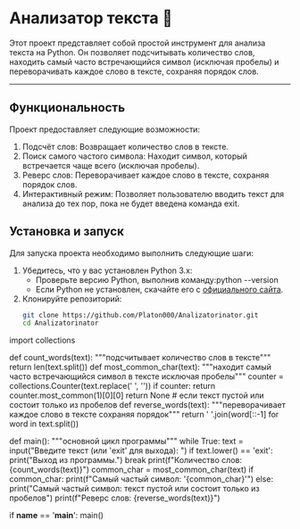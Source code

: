 # Анализатор текста 🚀

Этот проект представляет собой простой инструмент для анализа текста на Python. Он позволяет подсчитывать количество слов, находить самый часто встречающийся символ (исключая пробелы) и переворачивать каждое слово в тексте, сохраняя порядок слов.

---

## Функциональность

Проект предоставляет следующие возможности:
1. Подсчёт слов: Возвращает количество слов в тексте.
2. Поиск самого частого символа: Находит символ, который встречается чаще всего (исключая пробелы).
3. Реверс слов: Переворачивает каждое слово в тексте, сохраняя порядок слов.
4. Интерактивный режим: Позволяет пользователю вводить текст для анализа до тех пор, пока не будет введена команда exit.

## Установка и запуск
Для запуска проекта необходимо выполнить следующие шаги:

1. Убедитесь, что у вас установлен Python 3.x:
   - Проверьте версию Python, выполнив команду:python --version
   - Если Python не установлен, скачайте его с [официального сайта](https://www.python.org/downloads/).
2. Клонируйте репозиторий:
   ```bash
   git clone https://github.com/Platon000/Analizatorinator.git
   cd Analizatorinator


import collections

def count_words(text):
    """подсчитывает количество слов в тексте"""
    return len(text.split())
def most_common_char(text):
    """находит самый часто встречающийся символ в тексте исключая пробелы"""
    counter = collections.Counter(text.replace(' ', ''))
    if counter:
        return counter.most_common(1)[0][0]
    return None  # если текст пустой или состоит только из пробелов
def reverse_words(text):
    """переворачивает каждое слово в тексте сохраняя порядок"""
    return ' '.join(word[::-1] for word in text.split())

def main():
    """основной цикл программы"""
    while True:
        text = input("Введите текст (или 'exit' для выхода): ")
        if text.lower() == 'exit':
            print("Выход из программы.")
            break
        print(f"Количество слов: {count_words(text)}")
        common_char = most_common_char(text)
        if common_char:
            print(f"Самый частый символ: '{common_char}'")
        else:
            print("Самый частый символ: текст пустой или состоит только из пробелов")
        print(f"Реверс слов: {reverse_words(text)}")

if __name__ == '__main__':
    main()
